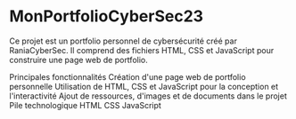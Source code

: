 # MonPortfolioCyberSec23
Ce projet est un portfolio personnel de cybersécurité créé par RaniaCyberSec. Il comprend des fichiers HTML, CSS et JavaScript pour construire une page web de portfolio.

Principales fonctionnalités
Création d'une page web de portfolio personnelle
Utilisation de HTML, CSS et JavaScript pour la conception et l'interactivité
Ajout de ressources, d'images et de documents dans le projet
Pile technologique
HTML
CSS
JavaScript
